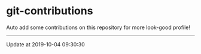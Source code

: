 # git-contributions

Auto add some contributions on this repository for more look-good profile!

---

Update at 2019-10-04 09:30:30
